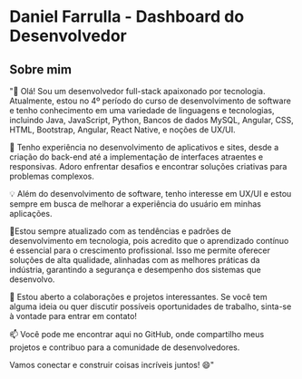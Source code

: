 # Daniel Farrulla - Dashboard do Desenvolvedor

## Sobre mim
"👋 Olá! Sou um desenvolvedor full-stack apaixonado por tecnologia. Atualmente, estou no 4º período do curso de desenvolvimento de software e tenho conhecimento em uma variedade de linguagens e tecnologias, incluindo Java, JavaScript, Python, Bancos de dados MySQL, Angular, CSS, HTML, Bootstrap, Angular, React Native, e noções de UX/UI.

🚀 Tenho experiência no desenvolvimento de aplicativos e sites, desde a criação do back-end até a implementação de interfaces atraentes e responsivas. Adoro enfrentar desafios e encontrar soluções criativas para problemas complexos.

💡 Além do desenvolvimento de software, tenho interesse em UX/UI e estou sempre em busca de melhorar a experiência do usuário em minhas aplicações.

🌱Estou sempre atualizado com as tendências e padrões de desenvolvimento em tecnologia, pois acredito que o aprendizado contínuo é essencial para o crescimento profissional. Isso me permite oferecer soluções de alta qualidade, alinhadas com as melhores práticas da indústria, garantindo a segurança e desempenho dos sistemas que desenvolvo.

💬 Estou aberto a colaborações e projetos interessantes. Se você tem alguma ideia ou quer discutir possíveis oportunidades de trabalho, sinta-se à vontade para entrar em contato!

📫 Você pode me encontrar aqui no GitHub, onde compartilho meus projetos e contribuo para a comunidade de desenvolvedores.

Vamos conectar e construir coisas incríveis juntos! 😄"




